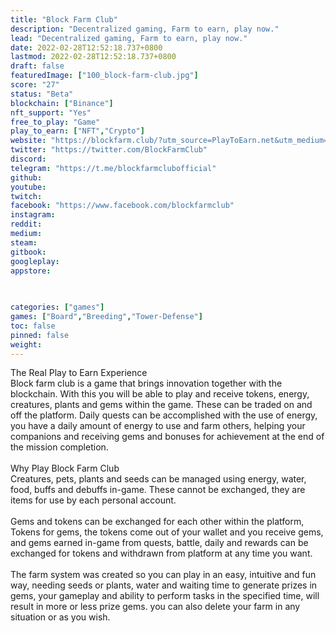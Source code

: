 ```yaml
---
title: "Block Farm Club"
description: "Decentralized gaming, Farm to earn, play now."
lead: "Decentralized gaming, Farm to earn, play now."
date: 2022-02-28T12:52:18.737+0800
lastmod: 2022-02-28T12:52:18.737+0800
draft: false
featuredImage: ["100_block-farm-club.jpg"]
score: "27"
status: "Beta"
blockchain: ["Binance"]
nft_support: "Yes"
free_to_play: "Game"
play_to_earn: ["NFT","Crypto"]
website: "https://blockfarm.club/?utm_source=PlayToEarn.net&utm_medium=organic&utm_campaign=gamepage"
twitter: "https://twitter.com/BlockFarmClub"
discord: 
telegram: "https://t.me/blockfarmclubofficial"
github: 
youtube: 
twitch: 
facebook: "https://www.facebook.com/blockfarmclub"
instagram: 
reddit: 
medium: 
steam: 
gitbook: 
googleplay: 
appstore: 

  
    
categories: ["games"]
games: ["Board","Breeding","Tower-Defense"]
toc: false
pinned: false
weight: 
---
```

The Real Play to Earn Experience<br> Block farm club is a game that brings innovation together with the blockchain. With this you will be able to play and receive tokens, energy, creatures, plants and gems within the game. These can be traded on and off the platform. Daily quests can be accomplished with the use of energy, you have a daily amount of energy to use and farm others, helping your companions and receiving gems and bonuses for achievement at the end of the mission completion.<br> <br> Why Play Block Farm Club<br> Creatures, pets, plants and seeds can be managed using energy, water, food, buffs and debuffs in-game. These cannot be exchanged, they are items for use by each personal account.<br> <br> Gems and tokens can be exchanged for each other within the platform, Tokens for gems, the tokens come out of your wallet and you receive gems, and gems earned in-game from quests, battle, daily and rewards can be exchanged for tokens and withdrawn from platform at any time you want.<br> <br> The farm system was created so you can play in an easy, intuitive and fun way, needing seeds or plants, water and waiting time to generate prizes in gems, your gameplay and ability to perform tasks in the specified time, will result in more or less prize gems. you can also delete your farm in any situation or as you wish.